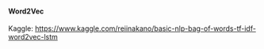 #### Word2Vec 


Kaggle: https://www.kaggle.com/reiinakano/basic-nlp-bag-of-words-tf-idf-word2vec-lstm
